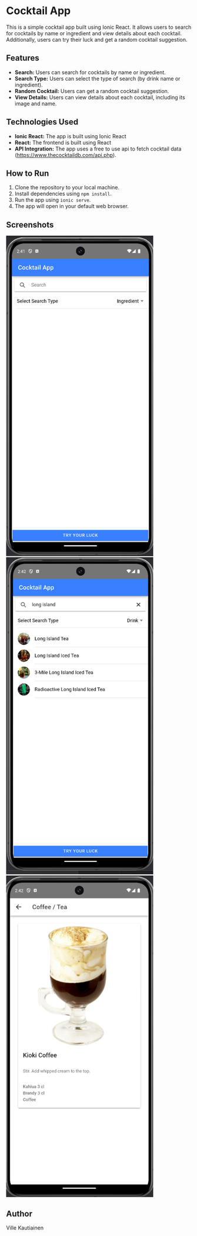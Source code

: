 # Cocktail App

This is a simple cocktail app built using Ionic React. It allows users to search for cocktails by name or ingredient and view details about each cocktail. Additionally, users can try their luck and get a random cocktail suggestion.

## Features

- **Search:** Users can search for cocktails by name or ingredient.
- **Search Type:** Users can select the type of search (by drink name or ingredient).
- **Random Cocktail:** Users can get a random cocktail suggestion.
- **View Details:** Users can view details about each cocktail, including its image and name.

## Technologies Used

- **Ionic React:** The app is built using Ionic React
- **React:** The frontend is built using React
- **API Integration:** The app uses a free to use api to fetch cocktail data (https://www.thecocktaildb.com/api.php).

## How to Run

1. Clone the repository to your local machine.
2. Install dependencies using `npm install`.
3. Run the app using `ionic serve`.
4. The app will open in your default web browser.

## Screenshots

<img src="https://github.com/shoutcape/CocktailApp/blob/main/pictures/mainScreen.png" width="400"> <img src="https://github.com/shoutcape/CocktailApp/blob/main/pictures/searchScreen.png" width="400"> <img src="https://github.com/shoutcape/CocktailApp/blob/main/pictures/detailsScreen.png" width="400">

## Author

Ville Kautiainen

